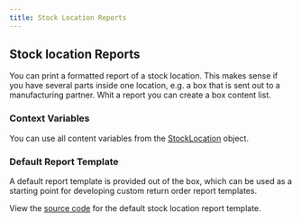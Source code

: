 ```yaml
---
title: Stock Location Reports
---
```


## Stock location Reports

You can print a formatted report of a stock location. This makes sense if you have several parts inside one location, e.g. a box that is sent out to a manufacturing partner. Whit a report you can create a box content list.

### Context Variables
You can use all content variables from the [StockLocation](./context_variables.md#stocklocation) object.

### Default Report Template

A default report template is provided out of the box, which can be used as a starting point for developing custom return order report templates.

View the [source code](https://github.com/inventree/InvenTree/blob/0.14.x/InvenTree/report/templates/report/inventree_slr_report.html) for the default stock location report template.
